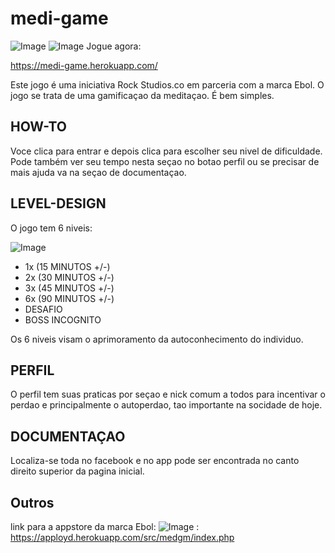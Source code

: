 # medi-game
![Image](https://img.shields.io/badge/PHP-777BB4?style=for-the-badge&logo=php&logoColor=white)
![Image](https://img.shields.io/badge/Heroku-430098?style=for-the-badge&logo=heroku&logoColor=white)
Jogue agora: 

https://medi-game.herokuapp.com/

Este jogo é uma iniciativa Rock Studios.co em parceria com a marca Ebol. O jogo se trata de uma gamificaçao da meditaçao. É bem simples. 

## HOW-TO
Voce clica para entrar e depois clica para escolher seu nivel de dificuldade. Pode também ver seu tempo nesta seçao no botao perfil ou se precisar de mais ajuda va na seçao de documentaçao.

## LEVEL-DESIGN

O jogo tem 6 niveis:

![Image](https://apployd.herokuapp.com/img_geral/medgm-5-sc02.png)

+ 1x (15 MINUTOS +/-)
+ 2x (30 MINUTOS +/-)
+ 3x (45 MINUTOS +/-)
+ 6x (90 MINUTOS +/-)
+ DESAFIO   
+ BOSS INCOGNITO 

Os 6 niveis visam o aprimoramento da autoconhecimento do individuo. 

## PERFIL

O perfil tem suas praticas por seçao e nick comum a todos para incentivar o perdao e principalmente o autoperdao, tao importante na socidade de hoje.

## DOCUMENTAÇAO 
 
 Localiza-se toda no facebook e no app pode ser encontrada no canto direito superior da pagina inicial.
 
 ## Outros
 
 link para a appstore da marca Ebol: 
  ![Image](https://img.shields.io/badge/App_Store-0D96F6?style=for-the-badge&logo=app-store&logoColor=white) : https://apployd.herokuapp.com/src/medgm/index.php
